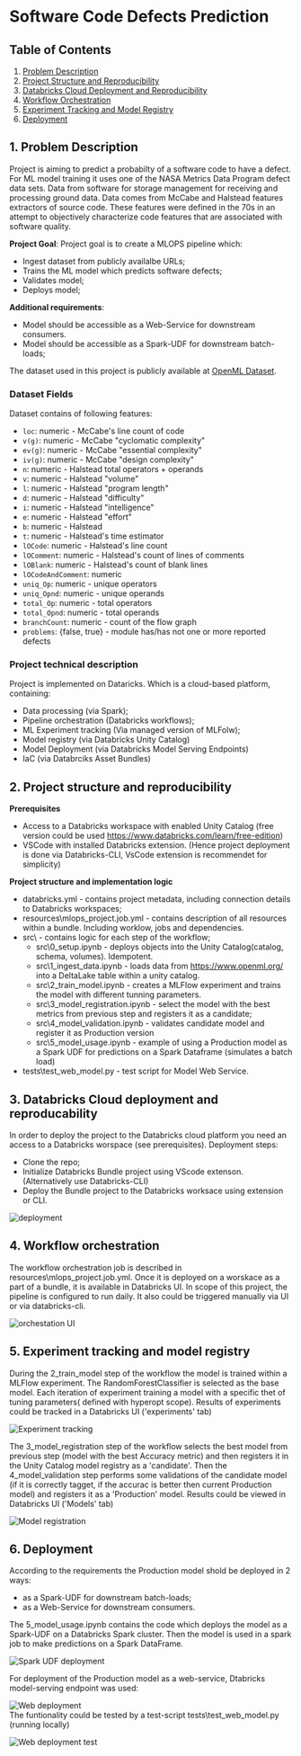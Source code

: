 # Software Code Defects Prediction

## Table of Contents
1. [Problem Description](#1-problem-description)
2. [Project Structure and Reproducibility](#2-project-structure-and-reproducibility)
3. [Databricks Cloud Deployment and Reproducibility](#3-databricks-cloud-deployment-and-reproducibility)
4. [Workflow Orchestration](#4-workflow-orchestration)
5. [Experiment Tracking and Model Registry](#5-experiment-tracking-and-model-registry)
6. [Deployment](#6-deployment)

## 1. Problem Description
Project is aiming to predict a probabilty of a software code to have a defect. For ML model training it uses one of the NASA Metrics Data Program defect data sets. Data from software for storage management for receiving and processing ground data. Data comes from McCabe and Halstead features extractors of source code. These features were defined in the 70s in an attempt to objectively characterize code features that are associated with software quality.

**Project Goal**: 
Project goal is to create a MLOPS pipeline which:
 - Ingest dataset from publicly availalbe URLs;
 - Trains the ML model which predicts software defects;
 - Validates model;
 - Deploys model; 
 
**Additional requirements**: 
 - Model should be accessible as a Web-Service for downstream consumers.
 - Model should be accessible as a Spark-UDF for downstream batch-loads;


The dataset used in this project is publicly available at [OpenML Dataset](https://www.openml.org/search?type=data&sort=runs&status=active&id=1067).

### Dataset Fields

Dataset contains of following features:

- `loc`: numeric - McCabe's line count of code
- `v(g)`: numeric - McCabe "cyclomatic complexity"
- `ev(g)`: numeric - McCabe "essential complexity"
- `iv(g)`: numeric - McCabe "design complexity"
- `n`: numeric - Halstead total operators + operands
- `v`: numeric - Halstead "volume"
- `l`: numeric - Halstead "program length"
- `d`: numeric - Halstead "difficulty"
- `i`: numeric - Halstead "intelligence"
- `e`: numeric - Halstead "effort"
- `b`: numeric - Halstead
- `t`: numeric - Halstead's time estimator
- `lOCode`: numeric - Halstead's line count
- `lOComment`: numeric - Halstead's count of lines of comments
- `lOBlank`: numeric - Halstead's count of blank lines
- `lOCodeAndComment`: numeric
- `uniq_Op`: numeric - unique operators
- `uniq_Opnd`: numeric - unique operands
- `total_Op`: numeric - total operators
- `total_Opnd`: numeric - total operands
- `branchCount`: numeric - count of the flow graph
- `problems`: {false, true} - module has/has not one or more reported defects

### Project technical description

 Project is implemented on Dataricks. Which is a cloud-based platform, containing:
  - Data processing (via Spark);
  - Pipeline orchestration (Databricks workflows);
  - ML Experiment tracking (Via managed version of MLFolw);
  - Model registry (via Databricks Unity Catalog)
  - Model Deployment (via Databricks Model Serving Endpoints)
  - IaC (via Databrciks Asset Bundles)

## 2. Project structure and reproducibility

**Prerequisites**
 - Access to a Databricks workspace with enabled Unity Catalog (free version could be used https://www.databricks.com/learn/free-edition)
 - VSCode with installed Databricks extension. (Hence project deployment is done via Databricks-CLI, VsCode extension is recommendet for simplicity)

**Project structure and implementation logic**
 - databricks.yml - contains project metadata, including connection details to Databricks workspaces;
 - resources\mlops_project.job.yml - contains description of all resources within a bundle. Including worklow, jobs and dependencies. 
 - src\ - contains logic for each step of the workflow;
   - src\0_setup.ipynb - deploys objects into the Unity Catalog(catalog, schema, volumes). Idempotent.
   - src\1_ingest_data.ipynb - loads data from https://www.openml.org/ into a DeltaLake table within a unity catalog. 
   - src\2_train_model.ipynb - creates a MLFlow experiment and trains the model with different tunning parameters. 
   - src\3_model_registration.ipynb - select the model with the best metrics from previous step and registers it as a candidate;
   - src\4_model_validation.ipynb - validates candidate model and register it as Production version
   - src\5_model_usage.ipynb - example of using a Production model as a Spark UDF for predictions on a Spark Dataframe (simulates a batch load)
- tests\test_web_model.py - test script for Model Web Service.

## 3. Databricks Cloud deployment and reproducability

In order to deploy the project to the Databricks cloud platform you need an access to a Databricks worspace (see prerequisites). 
Deployment steps:
 - Clone the repo;
 - Initialize Databricks Bundle project using VScode extenson. (Alternatively use Databricks-CLI)
 - Deploy the Bundle project to the Databricks worksace using extension or CLI.
   
![deployment](images\deployment_extension.png)

## 4. Workflow orchestration
   The workflow orchestration job is described in resources\mlops_project.job.yml. Once it is deployed on a worskace as a part of a bundle, it is available in Databricks UI. In scope of this project, the pipeline is configured to run daily. It also could be triggered  manually via UI or via databricks-cli.
   
![orchestation UI](images\orchestration.png)

## 5. Experiment tracking and model registry
  During the 2_train_model step of the workflow the model is trained within a MLFlow experiment. The RandomForestClassifier is selected as the base model. 
  Each iteration of experiment training a model with a specific thet of tuning parameters( defined with hyperopt scope).
  Results of experiments could be tracked in a Databricks UI ('experiments' tab)
  
![Experiment tracking](images\experiment_tracking.png)

  The 3_model_registration step of the workflow selects the best model from previous step (model with the best Accuracy metric) and then registers it in the Unity Catalog model registry as a 'candidate'. 
  Then  the 4_model_validation step performs some validations of the candidate model (if it is correctly tagget, if the accurac is better then current Production model) and registers it as a 'Production' model. Results could be viewed in Databricks UI ('Models' tab)

![Model registration](images\model_registration.png)

## 6. Deployment

  According to the requirements the Production model shold be deployed in 2 ways: 
   - as a Spark-UDF for downstream batch-loads;
   - as a Web-Service for downstream consumers.

   The 5_model_usage.ipynb contains the code which deploys the model as a Spark-UDF on a Databricks Spark cluster. Then the model is used in a spark job to make predictions on a Spark DataFrame. 

![Spark UDF deployment](images\spark_udf_deployment.png)
   
   For deployment of the Production model as a web-service, Dtabricks model-serving endpoint was used:  

![Web deployment](images\web_deployment.png)  
   The funtionality could be tested by a test-script tests\test_web_model.py (running locally)  

![Web deployment test](images\web_deployment_test.png)   

   
  
